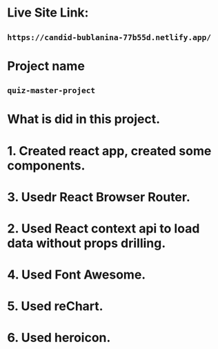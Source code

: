 # Live Site Link:
## `https://candid-bublanina-77b55d.netlify.app/`

# Project name
## `quiz-master-project`

# What is did in this project.

# 1. Created react app, created some components.
# 3. Usedr React Browser Router.
# 2. Used React context api to load data without props drilling.
# 4. Used Font Awesome.
# 5. Used reChart.
# 6. Used heroicon.

